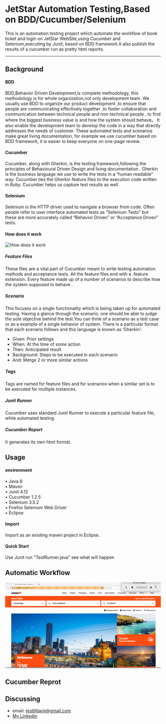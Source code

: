 # JetStar Automation Testing,Based on BDD/Cucumber/Selenium
This is an automation testing project which automate the workflow of book ticket and login on JetStar WebSite,using Cucumber and Selenium,executing by Junit, based on BDD framework.It also publish the results of a cucumber run as pretty html reports.
***
## Background
#### BDD
BDD,Behavior Driven Development,is complete methodology, this methodology is for whole organization,not only development team. We usually use BDD to organize our product development ,to ensure that people are communicating effectively together ,to foster collaboration and communication between technical people and non-technical people , to find where the biggest business value is and how the system should behave。
It also enable the development team to develop the code in a way that directly addresses the needs of customer. These automated tests and scenarios make great living documentation, for example we use cucumber based on BDD framework, it is easier to keep everyone on one-page review.
#### Cucumber
Cucumber, along with Gherkin, is the testing framework,following the principles of Behavioural Driven Design and living documentation . Gherkin is the business language we use to write the tests in a “human readable” way. Cucumber ties the Gherkin feature files to the execution code written in Ruby. Cucumber helps us capture test results as well. 
#### Selenium
Selenium is the HTTP driver used to navigate a browser from code. Often people refer to user interface automated tests as “Selenium Tests” but these are more accurately called “Behavior Driven” or “Acceptance Driven” tests.
#### How does it work
![How does it work](https://www.agiletrailblazers.com/hubfs/test-framework-transparent.png?t=1511977469017)
##### Feature Files
These files are a vital part of Cucumber meant to write testing automation methods and acceptance tests. All the feature files end with a .feature extension.  Every feature made up of a number of scenarios to describe how the system supposed to behave . 
##### Scenario
This focuses on a single functionality which is being taken up for automated testing. Having a glance through the scenario, one should be able to judge the sole objective behind the test.You can think of a scenario as a test case or as a example of a single behavior of system.   There is a particular format that each scenario follows and this language is known as ‘Gherkin’:
* Given: Prior settings
* When: At the time of some action
* Then: Anticipated result
* Background: Steps to be executed in each scenario
* And: Merge 2 or more similar actions
##### Tags
Tags are named for feature files and for scenarios when a similar set is to be executed for multiple instances.
##### Junit Runner
Cucumber uses standard Junit Runner to execute a particular feature file, while automated testing.
##### Cucumber Report
It generates its own html format.
## Usage
#### environment
•	Java 8  
• Maven  
•	Junit 4.12  
•	Cucumber 1.2.5  
•	Selenium 3.5.2  
• Firefox Selenium Web Driver  
•	Eclipse
#### Import
Import as an existing maven project in Eclipse.
#### Quick Start
Use Junit run "TestRunner.java" see what will happen
## Automatic Workflow
![](https://github.com/lillianJi/CucumberSeleniumJetStarAutomationTest/blob/master/JetStarAutomationTesting/images/ezgif.com-optimize.gif)
## Cucumber Reprot

## Discussing
* email: testlillianji@gmail.com  
* [My Linkedin](https://www.linkedin.com/in/lillian-j-52472a143/)
